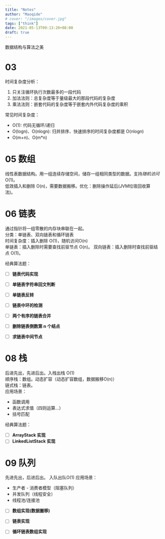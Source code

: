 ```yaml
---
title: "Notes"
author: "Maoqide"
# cover: "/images/cover.jpg"
tags: ["think"]
date: 2021-05-13T09:13:20+08:00
draft: true
---
```


数据结构与算法之美
<!--more-->

# 03
时间复杂度分析：    
1. 只关注循环执行次数最多的一段代码    
2. 加法法则：总复杂度等于量级最大的那段代码的复杂度    
3. 乘法法则：嵌套代码的复杂度等于嵌套内外代码复杂度的乘积    
   
常见时间复杂度：    
- O(1): 代码无循环/递归    
- O(logn)、O(nlogn): 归并排序、快速排序的时间复杂度都是 O(nlogn)    
- O(m+n)、O(m*n)    

# 05 数组
线性表数据结构。用一组连续存储空间，储存一组相同类型的数据。支持*随机访问* O(1)。    
低效插入和删除 O(n)，需要数据搬移。优化：删除操作延后(JVM垃圾回收算法)。    

# 06 链表
通过指针将一组零散的内存块串联在一起。    
分类：单链表、双向链表和循环链表    
时间复杂度：插入删除 O(1)，随机访问O(n)  
	单链表：插入删除时需要查找前驱节点 O(n)。
	双向链表：插入删除时查找前驱结点 O(1)。

经典算法题：    
- [ ] **链表代码实现**
- [ ] **单链表字符串回文判断**       
- [ ] **单链表反转**    
- [ ] **链表中环的检测**    
- [ ] **两个有序的链表合并**
- [ ] **删除链表倒数第 n 个结点**
- [ ] **求链表中间节点**


# 08 栈
后进先出，先进后出。入栈出栈 O(1)    
顺序栈：数组。动态扩容（动态扩容数组，数据搬移O(n)）    
链式栈：链表。    
应用场景：    
- 函数调用    
- 表达式求值（四则运算...）    
- 括号匹配    

经典算法题：    
- [ ] **ArrayStack 实现**
- [ ] **LinkedListStack 实现**  

# 09 队列
先进先出，后进后出。 入队出队O(1)
应用场景：    
- 生产者 - 消费者模型（阻塞队列）    
- 并发队列（线程安全）    
- 线程池/连接池    

- [ ] **数组实现(数据搬移)**
- [ ] **链表实现**
- [ ] **循环链表数组实现**

